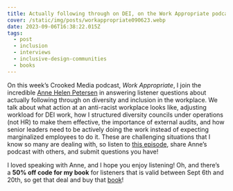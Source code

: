 ```yaml
---
title: Actually following through on DEI, on the Work Appropriate podcast
cover: /static/img/posts/workappropriate090623.webp
date: 2023-09-06T16:38:22.015Z
tags:
  - post
  - inclusion
  - interviews
  - inclusive-design-communities
  - books
---
```

On this week’s Crooked Media podcast, *Work Appropriate*, I join the incredible [Anne Helen Petersen](https://substack.com/@annehelen) in answering listener questions about actually following through on diversity and inclusion in the workplace. We talk about what action at an anti-racist workplace looks like, adjusting workload for DEI work, how I structured diversity councils under operations (not HR) to make them effective, the importance of external audits, and how senior leaders need to be actively doing the work instead of expecting marginalized employees to do it. These are challenging situations that I know so many are dealing with, so listen to [this episode](https://crooked.com/podcast/actually-following-through-on-dei-with-sameera-kapila/), share Anne’s podcast with others, and submit questions you have!

I loved speaking with Anne, and I hope you enjoy listening! Oh, and there’s a **50% off code for my book** for listeners that is valid between Sept 6th and 20th, so get that deal and buy that [book](https://abookapart.com/products/inclusive-design-communities)!